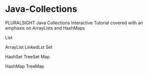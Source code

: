 # Java-Collections
PLURALSIGHT Java Collections Interactive Tutorial covered with an emphasis on ArrayLists and HashMaps

List

ArrayList
LinkedLst
Set

HashSet
TreeSet
Map

HashMap
TreeMap
